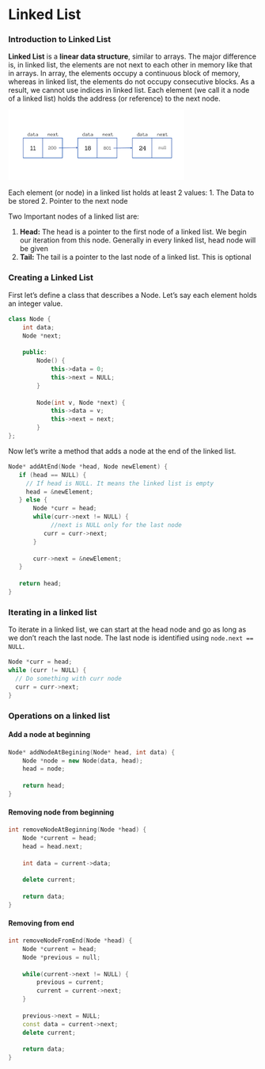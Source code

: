 # Linked List

### Introduction to Linked List

**Linked List** is a **linear data structure**, similar to arrays. The major difference is, in linked list, the elements are not next to each other in memory like that in arrays. In array, the elements occupy a continuous block of memory, whereas in linked list, the elements do not occupy consecutive blocks. As a result, we cannot use indices in linked list. Each element (we call it a node of a linked list) holds the address (or reference) to the next node. 

![](images/images.png)

Each element (or node) in a linked list holds at least 2 values:
    1. The Data to be stored
    2. Pointer to the next node

Two Important nodes of a linked list are:
1. **Head:** The head is a pointer to the first node of a linked list. We begin our iteration from this node. Generally in every linked list, head node will be given
2. **Tail:** The tail is a pointer to the last node of a linked list. This is optional 

### Creating a Linked List

First let’s define a class that describes a Node. Let’s say each element holds an integer value.

``` cpp
class Node {
    int data;
    Node *next;

    public:
        Node() {
            this->data = 0;
            this->next = NULL;
        }

        Node(int v, Node *next) {
            this->data = v;
            this->next = next;
        }
};
```

Now let’s write a method that adds a node at the end of the linked list.
``` cpp
Node* addAtEnd(Node *head, Node newElement) {
   if (head == NULL) {
     // If head is NULL. It means the linked list is empty
     head = &newElement;
   } else {
	   Node *curr = head;
	   while(curr->next != NULL) {
		    //next is NULL only for the last node
	      curr = curr->next;
	   }
	   
	   curr->next = &newElement;
   }
   
   return head;
}
```

### Iterating in a linked list
To iterate in a linked list, we can start at the head node and go as long as we don’t reach the last node. The last node is identified using `node.next == NULL`.

``` cpp
Node *curr = head;
while (curr != NULL) {
  // Do something with curr node
  curr = curr->next;
}
```

### Operations on a linked list
#### Add a node at beginning
``` cpp
Node* addNodeAtBegining(Node* head, int data) {
    Node *node = new Node(data, head);
    head = node;

    return head;
}
```

#### Removing node from beginning
``` cpp
int removeNodeAtBeginning(Node *head) {
    Node *current = head;
    head = head.next;

    int data = current->data;

    delete current;

    return data;
}
```

#### Removing from end
``` cpp
int removeNodeFromEnd(Node *head) {
    Node *current = head;
    Node *previous = null;
    
    while(current->next != NULL) {
        previous = current;
        current = current->next;
    }

    previous->next = NULL;
    const data = current->next;
    delete current;
    
    return data;
}
```